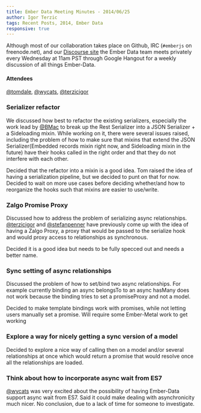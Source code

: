 ```yaml
---
title: Ember Data Meeting Minutes - 2014/06/25
author: Igor Terzic
tags: Recent Posts, 2014, Ember Data
responsive: true
---
```


Although most of our collaboration takes place on Github, IRC
(`#emberjs` on freenode.net), and our [Discourse site](http://discuss.emberjs.com/)
the Ember Data team meets privately every
Wednesday at 11am PST through Google Hangout for a weekly
discussion of all things Ember-Data.

#### Attendees

<!--   [@ebryn](https://twitter.com/ebryn),
  [@krisselden](https://twitter.com/krisselden),
  [@machty](https://twitter.com/machty),
  [@rwjblue](https://twitter.com/rwjblue),
  [@trek](https://twitter.com/trek),
  [@stefanpenner](https://twitter.com/stefanpenner),
  [@wagenet](https://twitter.com/wagenet),
  [@tomdale](https://twitter.com/tomdale),
  [@wifelette](https://twitter.com/wifelette),
  [@wycats](https://twitter.com/wycats)
  [@terzicigor](https://twitter.com/terzicigor) -->

[@tomdale](https://twitter.com/tomdale),
[@wycats](https://twitter.com/wycats),
[@terzicigor](https://twitter.com/terzicigor)

### Serializer refactor
We discussed how best to refactor the existing serializers, especially the work lead by [@BMac](https://twitter.com/BezoMaxo) to break up the
Rest Serializer into a JSON Serializer + a Sideloading mixin. While working on it, there were several issues raised, including the problem of
how to make sure that mixins that extend the JSON Serializer(Embedded records mixin right now, and Sideloading mixin in the future) have their
hooks called in the right order and that they do not interfere with each other.

Decided that the refactor into a mixin is a good idea.
Tom raised the idea of having a serialization pipeline, but we decided to punt on that for now.
Decided to wait on more use cases before deciding whether/and how to reorganize the hooks such that mixins are easier to use/write.

### Zalgo Promise Proxy
Discussed how to address the problem of serializing async relationships.
[@terzicigor](https://twitter.com/terzicigor) and [@stefanpenner](https://twitter.com/stefanpenner) have previously come up with the idea of having
a Zalgo Proxy, a proxy that would be passed to the serialize hook and would proxy access to relationships as synchronous.

Decided it is a good idea but needs to be fully specced out and needs a better name.

### Sync setting of async relationships

Discussed the problem of how to set/bind two async relationships. For example currently binding an async belongsTo
to an async hasMany does not work because the binding tries to set a promiseProxy and not a model.

Decided to make template bindings work with promises, while not letting users manually set a promise.
Will require some Ember-Metal work to get working

### Explore a way for nicely getting a sync version of a model
Decided to explore a nice way of calling then on a model and/or several relationships at once which would return a promise
that would resolve once all the relationships are loaded.

### Think about how to incorporate async wait from ES7
[@wycats](https://twitter.com/wycats) was very excited about the possibility of having Ember-Data support async wait from ES7.
Said it could make dealing with asynchronicity much nicer. No conclusion, due to a lack of time for someone to investigate.



